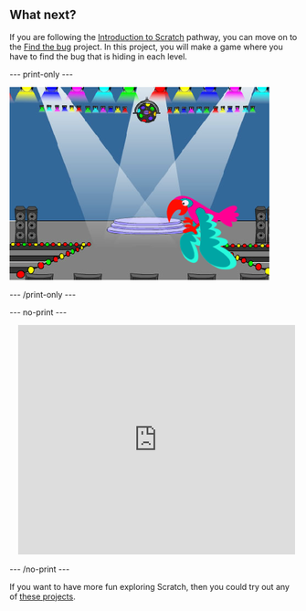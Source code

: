 ## What next?

If you are following the [Introduction to Scratch](https://projects.raspberrypi.org/en/pathways/scratch-intro) pathway, you can move on to the [Find the bug](https://projects.raspberrypi.org/en/projects/find-the-bug) project. In this project, you will make a game where you have to find the bug that is hiding in each level.

--- print-only ---

!['Find the bug' title page.](images/find-the-bug.png)

--- /print-only ---

--- no-print ---

<div class="scratch-preview" style="margin-left: 15px;">
  <iframe allowtransparency="true" width="485" height="402" src="https://scratch.mit.edu/projects/embed/486719939/?autostart=false" frameborder="0"></iframe>
</div>

--- /no-print ---

If you want to have more fun exploring Scratch, then you could try out any of [these projects](https://projects.raspberrypi.org/en/projects?software%5B%5D=scratch&curriculum%5B%5D=%201).
